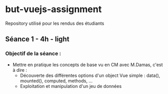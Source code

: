 # but-vuejs-assignment
Repository utilisé pour les rendus des étudiants

## Séance 1 - 4h - light

### Objectif de la séance :
* Mettre en pratique les concepts de base vu en CM avec M.Damas, c'est à dire :
  * Découverte des différentes options d'un object Vue simple : data(), mounted(), computed, methods, ...
  * Exploitation et manipulation d'un jeu de données
